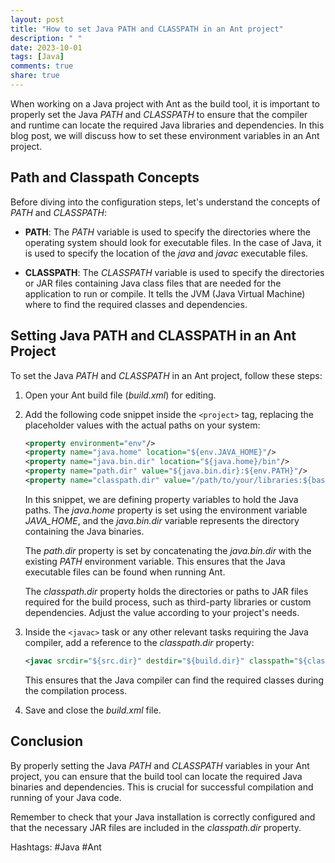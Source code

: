 ```yaml
---
layout: post
title: "How to set Java PATH and CLASSPATH in an Ant project"
description: " "
date: 2023-10-01
tags: [Java]
comments: true
share: true
---
```


When working on a Java project with Ant as the build tool, it is important to properly set the Java *PATH* and *CLASSPATH* to ensure that the compiler and runtime can locate the required Java libraries and dependencies. In this blog post, we will discuss how to set these environment variables in an Ant project.

## Path and Classpath Concepts

Before diving into the configuration steps, let's understand the concepts of *PATH* and *CLASSPATH*:

- **PATH**: The *PATH* variable is used to specify the directories where the operating system should look for executable files. In the case of Java, it is used to specify the location of the *java* and *javac* executable files.

- **CLASSPATH**: The *CLASSPATH* variable is used to specify the directories or JAR files containing Java class files that are needed for the application to run or compile. It tells the JVM (Java Virtual Machine) where to find the required classes and dependencies.

## Setting Java PATH and CLASSPATH in an Ant Project

To set the Java *PATH* and *CLASSPATH* in an Ant project, follow these steps:

1. Open your Ant build file (*build.xml*) for editing.

2. Add the following code snippet inside the `<project>` tag, replacing the placeholder values with the actual paths on your system:

   ```xml
   <property environment="env"/>
   <property name="java.home" location="${env.JAVA_HOME}"/>
   <property name="java.bin.dir" location="${java.home}/bin"/>
   <property name="path.dir" value="${java.bin.dir}:${env.PATH}"/>
   <property name="classpath.dir" value="/path/to/your/libraries:${basedir}/lib"/>
   ```

   In this snippet, we are defining property variables to hold the Java paths. The *java.home* property is set using the environment variable *JAVA_HOME*, and the *java.bin.dir* variable represents the directory containing the Java binaries.

   The *path.dir* property is set by concatenating the *java.bin.dir* with the existing *PATH* environment variable. This ensures that the Java executable files can be found when running Ant.

   The *classpath.dir* property holds the directories or paths to JAR files required for the build process, such as third-party libraries or custom dependencies. Adjust the value according to your project's needs.

3. Inside the `<javac>` task or any other relevant tasks requiring the Java compiler, add a reference to the *classpath.dir* property:

   ```xml
   <javac srcdir="${src.dir}" destdir="${build.dir}" classpath="${classpath.dir}"/>
   ```

   This ensures that the Java compiler can find the required classes during the compilation process.

4. Save and close the *build.xml* file.

## Conclusion

By properly setting the Java *PATH* and *CLASSPATH* variables in your Ant project, you can ensure that the build tool can locate the required Java binaries and dependencies. This is crucial for successful compilation and running of your Java code.

Remember to check that your Java installation is correctly configured and that the necessary JAR files are included in the *classpath.dir* property.

Hashtags: #Java #Ant